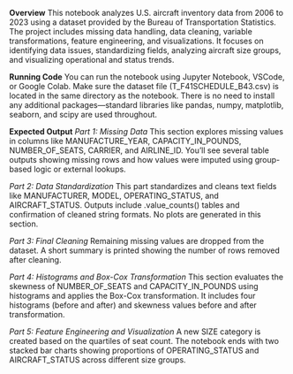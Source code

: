 **Overview**
This notebook analyzes U.S. aircraft inventory data from 2006 to 2023 using a dataset provided by the Bureau of Transportation Statistics. The project includes missing data handling, data cleaning, variable transformations, feature engineering, and visualizations. It focuses on identifying data issues, standardizing fields, analyzing aircraft size groups, and visualizing operational and status trends.

**Running Code**
You can run the notebook using Jupyter Notebook, VSCode, or Google Colab. Make sure the dataset file (T_F41SCHEDULE_B43.csv) is located in the same directory as the notebook. There is no need to install any additional packages—standard libraries like pandas, numpy, matplotlib, seaborn, and scipy are used throughout.

**Expected Output**
*Part 1: Missing Data*
This section explores missing values in columns like MANUFACTURE_YEAR, CAPACITY_IN_POUNDS, NUMBER_OF_SEATS, CARRIER, and AIRLINE_ID. You’ll see several table outputs showing missing rows and how values were imputed using group-based logic or external lookups.

*Part 2: Data Standardization*
This part standardizes and cleans text fields like MANUFACTURER, MODEL, OPERATING_STATUS, and AIRCRAFT_STATUS. Outputs include .value_counts() tables and confirmation of cleaned string formats. No plots are generated in this section.

*Part 3: Final Cleaning*
Remaining missing values are dropped from the dataset. A short summary is printed showing the number of rows removed after cleaning.

*Part 4: Histograms and Box-Cox Transformation*
This section evaluates the skewness of NUMBER_OF_SEATS and CAPACITY_IN_POUNDS using histograms and applies the Box-Cox transformation. It includes four histograms (before and after) and skewness values before and after transformation.

*Part 5: Feature Engineering and Visualization*
A new SIZE category is created based on the quartiles of seat count. The notebook ends with two stacked bar charts showing proportions of OPERATING_STATUS and AIRCRAFT_STATUS across different size groups.
